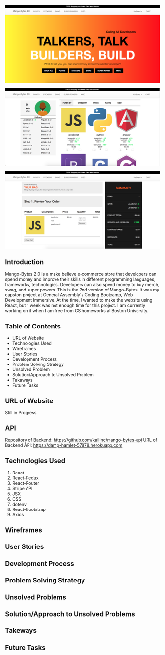 
![Landing  Page](https://raw.githubusercontent.com/kailinc/mango-bytes-2/master/public/HomePage.png)

![Shopping Page ](https://raw.githubusercontent.com/kailinc/mango-bytes-2/master/public/shopping.png)

![Checkout Page ](https://raw.githubusercontent.com/kailinc/mango-bytes-2/master/public/Checkout.png)

## Introduction

Mango-Bytes 2.0 is a make believe e-commerce store that developers can spend money
and improve their skills in different programming languages, frameworks, technologies.
Developers can also spend money to buy merch, swag, and super powers. This is the
2nd version of Mango-Bytes. It was my capston project at General Assembly's Coding
Bootcamp, Web Development Immersive. At the time, I wanted to make the website using
React, but 1 week was not enough time for this project. I am currently working on it
when I am free from CS homeworks at Boston University.

## Table of Contents

-   URL of Website
-   Technologies Used
-   Wireframes
-   User Stories
-   Development Process
-   Problem Solving Strategy
-   Unsolved Problem
-   Solution/Approach to Unsolved Problem
-   Takaways
-   Future Tasks

## URL of Website

Still in Progress

## API

Repository of Backend: https://github.com/kailinc/mango-bytes-api
URL of Backend API: https://damp-hamlet-57878.herokuapp.com

## Technologies Used

1. React
2. React-Redux
3. React-Router
4. Stripe API
5. JSX
6. CSS
7. dotenv
8. React-Bootstrap
9. Axios

## Wireframes

## User Stories

## Development Process

## Problem Solving Strategy

## Unsolved Problems

## Solution/Approach to Unsolved Problems

## Takeways

## Future Tasks
